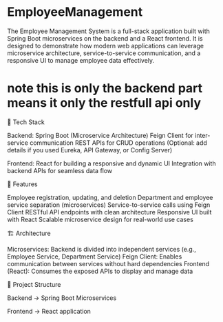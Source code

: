 # EmployeeManagement
The Employee Management System is a full-stack application built with Spring Boot microservices on the backend and a React frontend. It is designed to demonstrate how modern web applications can leverage microservice architecture, service-to-service communication, and a responsive UI to manage employee data effectively.

# note this is only the backend part means it only the restfull api only

🔧 Tech Stack

Backend:
Spring Boot (Microservice Architecture)
Feign Client for inter-service communication
REST APIs for CRUD operations
(Optional: add details if you used Eureka, API Gateway, or Config Server)

Frontend:
React for building a responsive and dynamic UI
Integration with backend APIs for seamless data flow

🚀 Features

Employee registration, updating, and deletion
Department and employee service separation (microservices)
Service-to-service calls using Feign Client
RESTful API endpoints with clean architecture
Responsive UI built with React
Scalable microservice design for real-world use cases

🏗️ Architecture

Microservices: Backend is divided into independent services (e.g., Employee Service, Department Service)
Feign Client: Enables communication between services without hard dependencies
Frontend (React): Consumes the exposed APIs to display and manage data

📂 Project Structure

Backend → Spring Boot Microservices

Frontend → React application

